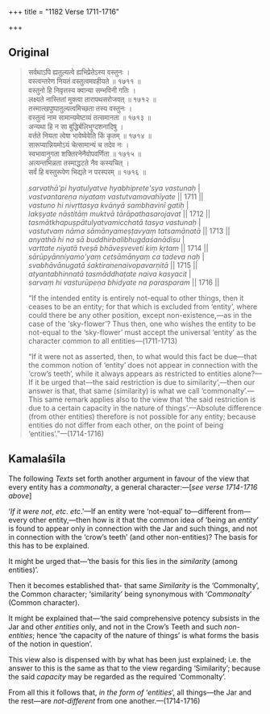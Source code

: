 +++
title = "1182 Verse 1711-1716"

+++
## Original 
>
> सर्वथाऽपि ह्यतुल्यत्वे ह्यभिप्रेतेऽस्य वस्तुनः ।  
> वस्त्वन्तरेण नियतं वस्तुत्वमवहीयते ॥ १७११ ॥  
> वस्तुनो हि निवृत्तस्य क्वान्या सम्भविनी गतिः ।  
> लक्ष्यते नास्तितां मुक्त्वा तारापथसरोजवत् ॥ १७१२ ॥  
> तस्मात्खपुष्पातुल्यत्वमिच्छता तस्य वस्तुनः ।  
> वस्तुत्वं नाम सामान्यमेष्टव्यं तत्समानता ॥ १७१३ ॥  
> अन्यथा हि न सा बुद्धिर्बलिभुग्दशनादिषु ।  
> वर्त्तते नियता त्वेषा भावेष्वेवेति किं कृतम् ॥ १७१४ ॥  
> सारूप्यान्नियमोऽयं चेत्सामान्यं च तदेव नः ।  
> स्वभावानुगता शक्तिरनेनैवोपवर्णिता ॥ १७१५ ॥  
> अत्यन्तभिन्नता तस्माद्धटते नैव कस्यचित् ।  
> सर्वं हि वस्तुरूपेण भिद्यते न परस्परम् ॥ १७१६ ॥ 
>
> *sarvathā'pi hyatulyatve hyabhiprete'sya vastunaḥ* \|  
> *vastvantareṇa niyataṃ vastutvamavahīyate* \|\| 1711 \|\|  
> *vastuno hi nivṛttasya kvānyā sambhavinī gatiḥ* \|  
> *lakṣyate nāstitāṃ muktvā tārāpathasarojavat* \|\| 1712 \|\|  
> *tasmātkhapuṣpātulyatvamicchatā tasya vastunaḥ* \|  
> *vastutvaṃ nāma sāmānyameṣṭavyaṃ tatsamānatā* \|\| 1713 \|\|  
> *anyathā hi na sā buddhirbalibhugdaśanādiṣu* \|  
> *varttate niyatā tveṣā bhāveṣveveti kiṃ kṛtam* \|\| 1714 \|\|  
> *sārūpyānniyamo'yaṃ cetsāmānyaṃ ca tadeva naḥ* \|  
> *svabhāvānugatā śaktiranenaivopavarṇitā* \|\| 1715 \|\|  
> *atyantabhinnatā tasmāddhaṭate naiva kasyacit* \|  
> *sarvaṃ hi vasturūpeṇa bhidyate na parasparam* \|\| 1716 \|\| 
>
> “If the intended entity is entirely not-equal to other things, then it ceases to be an entity; for that which is excluded from ‘entity’, where could there be any other position, except non-existence,—as in the case of the ‘sky-flower’? Thus then, one who wishes the entity to be not-equal to the ‘sky-flower’ must accept the universal ‘entity’ as the character common to all entities—(1711-1713) 
>
> “If it were not as asserted, then, to what would this fact be due—that the common notion of ‘entity’ does not appear in connection with the ‘crow’s teeth’, while it always appears as restricted to entities alone?—If it be urged that—the said restriction is due to similarity’,—then our answer is that, that same (similarity) is what we call ‘commonalty’.—This same remark applies also to the view that ‘the said restriction is due to a certain capacity in the nature of things’.—Absolute difference (from other entities) therefore is not possible for any entity; because entities do not differ from each other, on the point of being ‘entities’.”—(1714-1716)



## Kamalaśīla

The following *Texts* set forth another argument in favour of the view that every entity has a *commonalty*, a general character:—[*see verse 1714-1716 above*]

‘*If* *it were not*, *etc*. *etc*.’—If an entity were ‘not-equal’ to—different from—every other entity,—then how is it that the common idea of ‘being an *entity*’ is found to appear only in connection with the Jar and such things, and not in connection with the ‘crow’s teeth’ (and other non-entities)? The basis for this has to be explained.

It might be urged that—‘the basis for this lies in the *similarity* (among entities)’.

Then it becomes established that- that same *Similarity* is the ‘Commonalty’, the Common character; ‘similarity’ being synonymous with ‘*Commonalty*’ (Common character).

It might be explained that—‘the said comprehensive potency subsists in the Jar and other *entities* only, and not in the Crow’s Teeth and such *non-entities*; hence ‘the capacity of the nature of things’ is what forms the basis of the notion in question’.

This view also is dispensed with by what has been just explained; i.e. the answer to this is the same as that to the view regarding ‘Similarity’; because the said *capacity* may be regarded as the required ‘Commonalty’.

From all this it follows that, *in the form of* ‘*entities*’, all things—the Jar and the rest—are *not-different* from one another.—(1714-1716)



